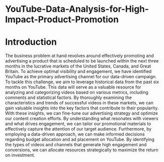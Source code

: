 # YouTube-Data-Analysis-for-High-Impact-Product-Promotion

# Introduction 

The business problem at hand revolves around effectively promoting and advertising a product that is scheduled to be launched within the next three months in the lucrative markets of the United States, Canada, and Great Britain. To achieve optimal visibility and engagement, we have identified YouTube as the primary advertising channel for our data-driven campaign. 
To tackle this challenge, we aim to leverage historical data from the past six months on YouTube. This data will serve as a valuable resource for analyzing and categorizing videos based on various metrics, including comments and statistical factors. By thoroughly examining the characteristics and trends of successful videos in these markets, we can gain valuable insights into the key factors that contribute to their popularity. 
With these insights, we can fine-tune our advertising strategy and optimize our content creation efforts. By understanding what resonates with viewers and what drives engagement, we can tailor our promotional materials to effectively capture the attention of our target audience. 
Furthermore, by employing a data-driven approach, we can make informed decisions regarding budget allocation and ad placement on YouTube. By identifying the types of videos and channels that generate high engagement and conversions, we can allocate resources strategically to maximize the return on investment. 
